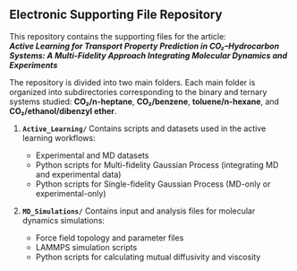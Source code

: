 ## Electronic Supporting File Repository

This repository contains the supporting files for the article:  
**_Active Learning for Transport Property Prediction in CO₂–Hydrocarbon Systems: A Multi-Fidelity Approach Integrating Molecular Dynamics and Experiments_**

The repository is divided into two main folders. Each main folder is organized into subdirectories corresponding to the binary and ternary systems studied: **CO₂/n-heptane**, **CO₂/benzene**, **toluene/n-hexane**, and **CO₂/ethanol/dibenzyl ether**.

1. **`Active_Learning/`**
   Contains scripts and datasets used in the active learning workflows:
   - Experimental and MD datasets  
   - Python scripts for Multi-fidelity Gaussian Process (integrating MD and experimental data) 
   - Python scripts for Single-fidelity Gaussian Process (MD-only or experimental-only)

2. **`MD_Simulations/`**
   Contains input and analysis files for molecular dynamics simulations:
   - Force field topology and parameter files  
   - LAMMPS simulation scripts  
   - Python scripts for calculating mutual diffusivity and viscosity
